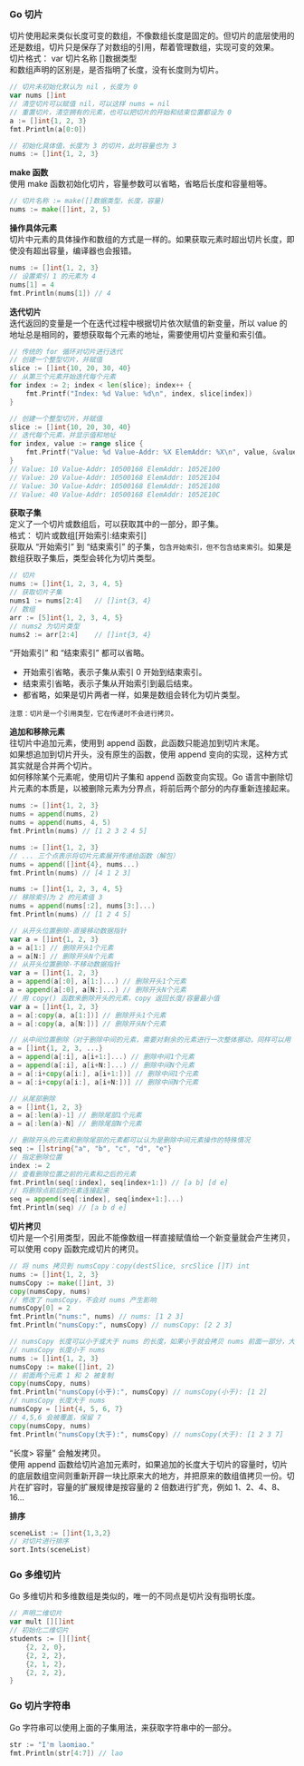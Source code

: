 
### Go 切片
切片使用起来类似长度可变的数组，不像数组长度是固定的。但切片的底层使用的还是数组，切片只是保存了对数组的引用，帮着管理数组，实现可变的效果。  
切片格式： var 切片名称 [\]数据类型  
和数组声明的区别是，是否指明了长度，没有长度则为切片。  

```go
// 切片未初始化默认为 nil ，长度为 0 
var nums []int
// 清空切片可以赋值 nil，可以这样 nums = nil
// 重置切片，清空拥有的元素，也可以把切片的开始和结束位置都设为 0
a := []int{1, 2, 3}
fmt.Println(a[0:0])

// 初始化具体值，长度为 3 的切片，此时容量也为 3
nums := []int{1, 2, 3}
```

**make 函数**  
使用 make 函数初始化切片，容量参数可以省略，省略后长度和容量相等。  
```go
// 切片名称 := make([]数据类型，长度，容量)
nums := make([]int, 2, 5)
```

**操作具体元素**  
切片中元素的具体操作和数组的方式是一样的。如果获取元素时超出切片长度，即使没有超出容量，编译器也会报错。
```go
nums := []int{1, 2, 3}
// 设置索引 1 的元素为 4
nums[1] = 4
fmt.Println(nums[1]) // 4
```

**迭代切片**  
迭代返回的变量是一个在迭代过程中根据切片依次赋值的新变量，所以 value 的地址总是相同的，要想获取每个元素的地址，需要使用切片变量和索引值。
```go
// 传统的 for 循环对切片进行迭代
// 创建一个整型切片，并赋值
slice := []int{10, 20, 30, 40}
// 从第三个元素开始迭代每个元素
for index := 2; index < len(slice); index++ {
    fmt.Printf("Index: %d Value: %d\n", index, slice[index])
}

// 创建一个整型切片，并赋值
slice := []int{10, 20, 30, 40}
// 迭代每个元素，并显示值和地址
for index, value := range slice {
    fmt.Printf("Value: %d Value-Addr: %X ElemAddr: %X\n", value, &value, &slice[index])
}
// Value: 10 Value-Addr: 10500168 ElemAddr: 1052E100
// Value: 20 Value-Addr: 10500168 ElemAddr: 1052E104
// Value: 30 Value-Addr: 10500168 ElemAddr: 1052E108
// Value: 40 Value-Addr: 10500168 ElemAddr: 1052E10C
```

**获取子集**  
定义了一个切片或数组后，可以获取其中的一部分，即子集。  
格式： 切片或数组[开始索引:结束索引]  
获取从 “开始索引” 到 “结束索引” 的子集，`包含开始索引，但不包含结束索引`。如果是数组获取子集后，类型会转化为切片类型。
```go
// 切片
nums := []int{1, 2, 3, 4, 5}
// 获取切片子集
nums1 := nums[2:4]   // []int{3, 4}
// 数组
arr := [5]int{1, 2, 3, 4, 5}
// nums2 为切片类型
nums2 := arr[2:4]    // []int{3, 4}
```
“开始索引” 和 “结束索引” 都可以省略。
- 开始索引省略，表示子集从索引 0 开始到结束索引。
- 结束索引省略，表示子集从开始索引到最后结束。
- 都省略，如果是切片两者一样，如果是数组会转化为切片类型。

`注意：切片是一个引用类型，它在传递时不会进行拷贝。`


**追加和移除元素**  
往切片中追加元素，使用到 append 函数，此函数只能追加到切片末尾。  
如果想追加到切片开头，没有原生的函数，使用 append 变向的实现，这种方式其实就是合并两个切片。  
如何移除某个元素呢，使用切片子集和 append 函数变向实现。Go 语言中删除切片元素的本质是，以被删除元素为分界点，将前后两个部分的内存重新连接起来。  
```go
nums := []int{1, 2, 3}
nums = append(nums, 2)
nums = append(nums, 4, 5)
fmt.Println(nums) // [1 2 3 2 4 5]

nums := []int{1, 2, 3}
// ... 三个点表示将切片元素展开传递给函数（解包）
nums = append([]int{4}, nums...)
fmt.Println(nums) // [4 1 2 3]

nums := []int{1, 2, 3, 4, 5}
// 移除索引为 2 的元素值 3
nums = append(nums[:2], nums[3:]...)
fmt.Println(nums) // [1 2 4 5]

// 从开头位置删除-直接移动数据指针
var a = []int{1, 2, 3}
a = a[1:] // 删除开头1个元素
a = a[N:] // 删除开头N个元素
// 从开头位置删除-不移动数据指针
var a = []int{1, 2, 3}
a = append(a[:0], a[1:]...) // 删除开头1个元素
a = append(a[:0], a[N:]...) // 删除开头N个元素
// 用 copy() 函数来删除开头的元素，copy 返回长度/容量最小值
var a = []int{1, 2, 3}
a = a[:copy(a, a[1:])] // 删除开头1个元素
a = a[:copy(a, a[N:])] // 删除开头N个元素

// 从中间位置删除（对于删除中间的元素，需要对剩余的元素进行一次整体挪动，同样可以用 append 或 copy 原地完成）
a = []int{1, 2, 3, ...}
a = append(a[:i], a[i+1:]...) // 删除中间1个元素
a = append(a[:i], a[i+N:]...) // 删除中间N个元素
a = a[:i+copy(a[i:], a[i+1:])] // 删除中间1个元素
a = a[:i+copy(a[i:], a[i+N:])] // 删除中间N个元素

// 从尾部删除
a = []int{1, 2, 3}
a = a[:len(a)-1] // 删除尾部1个元素
a = a[:len(a)-N] // 删除尾部N个元素

// 删除开头的元素和删除尾部的元素都可以认为是删除中间元素操作的特殊情况
seq := []string{"a", "b", "c", "d", "e"}
// 指定删除位置
index := 2
// 查看删除位置之前的元素和之后的元素
fmt.Println(seq[:index], seq[index+1:]) // [a b] [d e]
// 将删除点前后的元素连接起来
seq = append(seq[:index], seq[index+1:]...)
fmt.Println(seq) // [a b d e]
```

**切片拷贝**  
切片是一个引用类型，因此不能像数组一样直接赋值给一个新变量就会产生拷贝，可以使用 copy 函数完成切片的拷贝。
```go
// 将 nums 拷贝到 numsCopy：copy(destSlice, srcSlice []T) int
nums := []int{1, 2, 3}
numsCopy := make([]int, 3)
copy(numsCopy, nums)
// 修改了 numsCopy，不会对 nums 产生影响
numsCopy[0] = 2
fmt.Println("nums:", nums) // nums: [1 2 3]
fmt.Println("numsCopy:", numsCopy) // numsCopy: [2 2 3]

// numsCopy 长度可以小于或大于 nums 的长度，如果小于就会拷贝 nums 前面一部分，大于会保留 numsCopy 后面一部分
// numsCopy 长度小于 nums
nums := []int{1, 2, 3}
numsCopy := make([]int, 2)
// 前面两个元素 1 和 2 被复制
copy(numsCopy, nums)
fmt.Println("numsCopy(小于):", numsCopy) // numsCopy(小于): [1 2]
// numsCopy 长度大于 nums
numsCopy = []int{4, 5, 6, 7}
// 4,5,6 会被覆盖，保留 7
copy(numsCopy, nums)
fmt.Println("numsCopy(大于):", numsCopy) // numsCopy(大于): [1 2 3 7]
```

“长度> 容量” 会触发拷贝。  
使用 append 函数给切片追加元素时，如果追加的长度大于切片的容量时，切片的底层数组空间则重新开辟一块比原来大的地方，并把原来的数组值拷贝一份。切片在扩容时，容量的扩展规律是按容量的 2 倍数进行扩充，例如 1、2、4、8、16...  

**排序**  
```go
sceneList := []int{1,3,2}
// 对切片进行排序
sort.Ints(sceneList)
```

### Go 多维切片
Go 多维切片和多维数组是类似的，唯一的不同点是切片没有指明长度。
```go
// 声明二维切片
var mult [][]int
// 初始化二维切片
students := [][]int{
    {2, 2, 0},
    {2, 2, 2},
    {2, 1, 2},
    {2, 2, 2},
}
```

### Go 切片字符串
Go 字符串可以使用上面的子集用法，来获取字符串中的一部分。
```go
str := "I'm laomiao."
fmt.Println(str[4:7]) // lao
```
